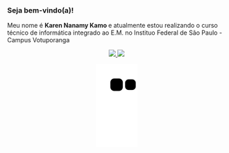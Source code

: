 ### Seja bem-vindo(a)!

<p>
  Meu nome é <b> Karen Nanamy Kamo </b> e atualmente estou realizando o curso técnico de informática integrado ao E.M. no Instituo Federal de São Paulo - Campus Votuporanga
</p>

<div align="center">
  <a href="https://github.com/karen-kamo">
  <img height="180em" src="https://github-readme-stats.vercel.app/api?username=KarenKamo&show_icons=true&theme=dracula&include_all_commits=truecount_private=true"/>
  <img height="180em" src="https://github-readme-stats.vercel.app/api/top-langs/?username=karen-kamo&layout=compact&langs_count=7&theme=dracula"/>

 ![Snake animation](https://github.com/rafaballerini/rafaballerini/blob/output/github-contribution-grid-snake.svg)
</div>


